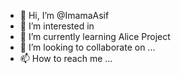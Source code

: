 - 👋 Hi, I’m @ImamaAsif
- 👀 I’m interested in 
- 🌱 I’m currently learning Alice Project
- 💞️ I’m looking to collaborate on ...
- 📫 How to reach me ...

<!---
ImamaAsif/ImamaAsif is a ✨ special ✨ repository because its `README.md` (this file) appears on your GitHub profile.
You can click the Preview link to take a look at your changes.
--->
